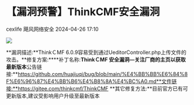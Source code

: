 #  【漏洞预警】ThinkCMF安全漏洞   
cexlife  飓风网络安全   2024-04-26 17:10  
  
![](https://mmbiz.qpic.cn/mmbiz_png/ibhQpAia4xu00JMOib7gyTDKrewAlyEo6dS0IQcsqdA56MLVGb9jB0RXj4kbqcyPLBEjrhic6nzptXTXShIvWibEVxw/640?wx_fmt=png&from=appmsg "")  
  
**漏洞描述:**ThinkＣMF 6.0.9容易受到通过UеditоrCоntrоllеr.рhр上传文件的攻击。**修复方案:****补丁名称:**ThinkＣMF 安全漏洞—关注厂商的主页以获取最新版本**公告链接:**https://github.com/huajiuqi/bug/blob/main/%E4%BB%BB%E6%84%8F%E6%96%87%E4%BB%B6%E4%B8%8A%E4%BC%A0.md**文件链接:**https://gitee.com/thinkcmf/ThinkCMF **其它修复方法:**目前官方已有可更新版本,建议受影响用户升级至最新版本  
  
